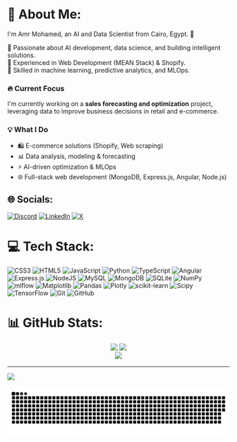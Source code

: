 # 💫 About Me:
I'm Amr Mohamed, an AI and Data Scientist from Cairo, Egypt. 🚀  

🔹 Passionate about AI development, data science, and building intelligent solutions.  
🔹 Experienced in Web Development (MEAN Stack) & Shopify.  
🔹 Skilled in machine learning, predictive analytics, and MLOps.  

### 🔥 Current Focus  
I'm currently working on a **sales forecasting and optimization** project, leveraging data to improve business decisions in retail and e-commerce.  

### 💡 What I Do  
- 🛍️ E-commerce solutions (Shopify, Web scraping)  
- 📊 Data analysis, modeling & forecasting  
- ⚡ AI-driven optimization & MLOps  
- 🌐 Full-stack web development (MongoDB, Express.js, Angular, Node.js) <br>


## 🌐 Socials:
[![Discord](https://img.shields.io/badge/Discord-%237289DA.svg?logo=discord&logoColor=white)](https://discord.gg/c8xV33tYuw) [![LinkedIn](https://img.shields.io/badge/LinkedIn-%230077B5.svg?logo=linkedin&logoColor=white)](https://linkedin.com/in/amrrmuhamed/) [![X](https://img.shields.io/badge/X-black.svg?logo=X&logoColor=white)](https://x.com/amrmuhamedd_) 

# 💻 Tech Stack:
![CSS3](https://img.shields.io/badge/css3-%231572B6.svg?style=for-the-badge&logo=css3&logoColor=white) ![HTML5](https://img.shields.io/badge/html5-%23E34F26.svg?style=for-the-badge&logo=html5&logoColor=white) ![JavaScript](https://img.shields.io/badge/javascript-%23323330.svg?style=for-the-badge&logo=javascript&logoColor=%23F7DF1E) ![Python](https://img.shields.io/badge/python-3670A0?style=for-the-badge&logo=python&logoColor=ffdd54) ![TypeScript](https://img.shields.io/badge/typescript-%23007ACC.svg?style=for-the-badge&logo=typescript&logoColor=white) ![Angular](https://img.shields.io/badge/angular-%23DD0031.svg?style=for-the-badge&logo=angular&logoColor=white) ![Express.js](https://img.shields.io/badge/express.js-%23404d59.svg?style=for-the-badge&logo=express&logoColor=%2361DAFB) ![NodeJS](https://img.shields.io/badge/node.js-6DA55F?style=for-the-badge&logo=node.js&logoColor=white) ![MySQL](https://img.shields.io/badge/mysql-4479A1.svg?style=for-the-badge&logo=mysql&logoColor=white) ![MongoDB](https://img.shields.io/badge/MongoDB-%234ea94b.svg?style=for-the-badge&logo=mongodb&logoColor=white) ![SQLite](https://img.shields.io/badge/sqlite-%2307405e.svg?style=for-the-badge&logo=sqlite&logoColor=white) ![NumPy](https://img.shields.io/badge/numpy-%23013243.svg?style=for-the-badge&logo=numpy&logoColor=white) ![mlflow](https://img.shields.io/badge/mlflow-%23d9ead3.svg?style=for-the-badge&logo=numpy&logoColor=blue) ![Matplotlib](https://img.shields.io/badge/Matplotlib-%23ffffff.svg?style=for-the-badge&logo=Matplotlib&logoColor=black) ![Pandas](https://img.shields.io/badge/pandas-%23150458.svg?style=for-the-badge&logo=pandas&logoColor=white) ![Plotly](https://img.shields.io/badge/Plotly-%233F4F75.svg?style=for-the-badge&logo=plotly&logoColor=white) ![scikit-learn](https://img.shields.io/badge/scikit--learn-%23F7931E.svg?style=for-the-badge&logo=scikit-learn&logoColor=white) ![Scipy](https://img.shields.io/badge/SciPy-%230C55A5.svg?style=for-the-badge&logo=scipy&logoColor=%white) ![TensorFlow](https://img.shields.io/badge/TensorFlow-%23FF6F00.svg?style=for-the-badge&logo=TensorFlow&logoColor=white) ![Git](https://img.shields.io/badge/git-%23F05033.svg?style=for-the-badge&logo=git&logoColor=white) ![GitHub](https://img.shields.io/badge/github-%23121011.svg?style=for-the-badge&logo=github&logoColor=white)
# 📊 GitHub Stats:

<div align="center">
  <div display: flex; gap: 5px;>
        <img src="https://github-readme-stats.vercel.app/api?username=vmrmuhvmedd&theme=radical&hide_border=false&include_all_commits=true&count_private=false"/> 
        <img src="https://github-readme-streak-stats.herokuapp.com/?user=vmrmuhvmedd&theme=radical&hide_border=false"/>
  </div>
  <div>
        <img src="https://github-readme-stats.vercel.app/api/top-langs/?username=vmrmuhvmedd&theme=radical&hide_border=false&include_all_commits=true&count_private=false&layout=compact"/>
  </div>
</div>




---
[![](https://visitcount.itsvg.in/api?id=vmrmuhvmedd&icon=0&color=0)](https://visitcount.itsvg.in)

<!-- Proudly created with GPRM ( https://gprm.itsvg.in ) -->















<div align="center">
  
![snake gif](https://github.com/vmrmuhvmedd/vmrmuhvmedd/blob/output/github-snake-dark.svg)

</div>
